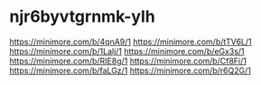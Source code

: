 # njr6byvtgrnmk-ylh
https://minimore.com/b/4qnA9/1  https://minimore.com/b/tTV6L/1  https://minimore.com/b/1Lalj/1  https://minimore.com/b/eGx3s/1  https://minimore.com/b/RIE8g/1  https://minimore.com/b/Cf8Fi/1  https://minimore.com/b/faLGz/1  https://minimore.com/b/r6Q2G/1

